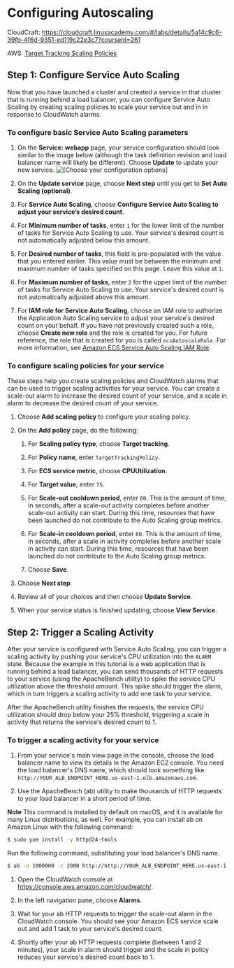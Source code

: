 # Configuring Autoscaling

CloudCraft: <https://cloudcraft.linuxacademy.com/#/labs/details/5a14c9c6-39fb-4f6d-9351-ed119c22e3c7?courseId=261>

AWS: [Target Tracking Scaling Policies](https://docs.aws.amazon.com/AmazonECS/latest/developerguide/service-autoscaling-targettracking.html)

## Step 1: Configure Service Auto Scaling

Now that you have launched a cluster and created a service in that cluster that is running behind a load balancer, you can configure Service Auto Scaling by creating scaling policies to scale your service out and in in response to CloudWatch alarms\.

### To configure basic Service Auto Scaling parameters

1. On the **Service: webapp** page, your service configuration should look similar to the image below \(although the task definition revision and load balancer name will likely be different\)\. Choose **Update** to update your new service\.
![\[Choose your configuration options\]](http://docs.aws.amazon.com/AmazonECS/latest/developerguide/images/sample-app-service.png)

1. On the **Update service** page, choose **Next step** until you get to **Set Auto Scaling \(optional\)**\.

1. For **Service Auto Scaling**, choose **Configure Service Auto Scaling to adjust your service’s desired count**\.

1. For **Minimum number of tasks**, enter `1` for the lower limit of the number of tasks for Service Auto Scaling to use\. Your service's desired count is not automatically adjusted below this amount\.

1. For **Desired number of tasks**, this field is pre\-populated with the value that you entered earlier\. This value must be between the minimum and maximum number of tasks specified on this page\. Leave this value at `1`\.

1. For **Maximum number of tasks**, enter `2` for the upper limit of the number of tasks for Service Auto Scaling to use\. Your service's desired count is not automatically adjusted above this amount\.

1. For **IAM role for Service Auto Scaling**, choose an IAM role to authorize the Application Auto Scaling service to adjust your service's desired count on your behalf\. If you have not previously created such a role, choose **Create new role** and the role is created for you\. For future reference, the role that is created for you is called `ecsAutoscaleRole`\. For more information, see [Amazon ECS Service Auto Scaling IAM Role](autoscale_IAM_role.md)\.

### To configure scaling policies for your service

These steps help you create scaling policies and CloudWatch alarms that can be used to trigger scaling activities for your service\. You can create a scale\-out alarm to increase the desired count of your service, and a scale in alarm to decrease the desired count of your service\.

1. Choose **Add scaling policy** to configure your scaling policy\.

1. On the **Add policy** page, do the following:

   1. For **Scaling policy type**, choose **Target tracking**\.

   1. For **Policy name**, enter `TargetTrackingPolicy`\.

   1. For **ECS service metric**, choose **CPUUtilization**\.

   1. For **Target value**, enter `75`\.

   1. For **Scale\-out cooldown period**, enter `60`\. This is the amount of time, in seconds, after a scale\-out activity completes before another scale\-out activity can start\. During this time, resources that have been launched do not contribute to the Auto Scaling group metrics\.

   1. For **Scale\-in cooldown period**, enter `60`\. This is the amount of time, in seconds, after a scale in activity completes before another scale in activity can start\. During this time, resources that have been launched do not contribute to the Auto Scaling group metrics\.

   1. Choose **Save**\.

1. Choose **Next step**\.

1. Review all of your choices and then choose **Update Service**\.

1. When your service status is finished updating, choose **View Service**\.

## Step 2: Trigger a Scaling Activity

After your service is configured with Service Auto Scaling, you can trigger a scaling activity by pushing your service's CPU utilization into the `ALARM` state\. Because the example in this tutorial is a web application that is running behind a load balancer, you can send thousands of HTTP requests to your service \(using the ApacheBench utility\) to spike the service CPU utilization above the threshold amount\. This spike should trigger the alarm, which in turn triggers a scaling activity to add one task to your service\.

After the ApacheBench utility finishes the requests, the service CPU utilization should drop below your 25% threshold, triggering a scale in activity that returns the service's desired count to 1\.

### To trigger a scaling activity for your service

1. From your service's main view page in the console, choose the load balancer name to view its details in the Amazon EC2 console\. You need the load balancer's DNS name, which should look something like `http://YOUR_ALB_ENDPOINT_HERE.us-east-1.elb.amazonaws.com`\.

1. Use the ApacheBench \(ab\) utility to make thousands of HTTP requests to your load balancer in a short period of time\.

**Note**
This command is installed by default on macOS, and it is available for many Linux distributions, as well\. For example, you can install ab on Amazon Linux with the following command:

   ```bash
   $ sudo yum install -y httpd24-tools
   ```

   Run the following command, substituting your load balancer's DNS name\.

   ```bash
   $ ab -n 1000000 -c 2000 http://http://YOUR_ALB_ENDPOINT_HERE.us-east-1.elb.amazonaws.com/
   ```

1. Open the CloudWatch console at [https://console\.aws\.amazon\.com/cloudwatch/](https://console.aws.amazon.com/cloudwatch/)\.

1. In the left navigation pane, choose **Alarms**\.

1. Wait for your ab HTTP requests to trigger the scale\-out alarm in the CloudWatch console\. You should see your Amazon ECS service scale out and add 1 task to your service's desired count\.

1. Shortly after your ab HTTP requests complete \(between 1 and 2 minutes\), your scale in alarm should trigger and the scale in policy reduces your service's desired count back to 1\.
